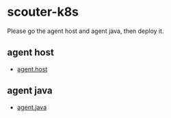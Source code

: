 # scouter-k8s

Please go the agent host and agent java, then deploy it.

## agent host

* [agent.host](agent.host/README.md)

## agent java

* [agent.java](agent.java/README.md)

